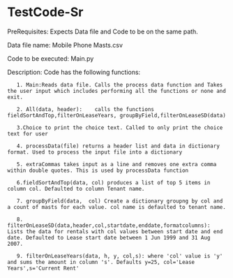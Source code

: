 # TestCode-Sr

PreRequisites:
  Expects Data file and Code to be on the same path.

Data file name: Mobile Phone Masts.csv

Code to be executed: Main.py

Description: 
    Code has the following functions:
    
       1. Main:Reads data file. Calls the process data function and Takes the user input which includes performing all the functions or none and exit.
        
       2. All(data, header):	calls the functions fieldSortAndTop,filterOnLeaseYears, groupByField,filterOnLeaseSD(data)
      
       3.Choice to print the choice text. Called to only print the choice text for user
       
       4. processData(file) returns a header list and data in dictionary format. Used to process the input file into a dictionary
       
       5. extraCommas takes input as a line and removes one extra comma within double quotes. This is used by processData function
       
       6.fieldSortAndTop(data, col) produces a list of top 5 items in column col. Defaulted to column Tenant name.
       
       7. groupByField(data,  col) Create a dictionary groupng by col and a count of masts for each value. col name is defaulted to tenant name.
       
       8. filterOnLeaseSD(data,header,col,startdate,enddate,formatcolumns): Lists the data for rentals with col values between start date and end date. Defaulted to Lease start date between 1 Jun 1999 and 31 Aug 2007.
       
       9. filterOnLeaseYears(data, h, y, col,s): where 'col' value is 'y' and sums the amount in column 's'. Defaults y=25, col='Lease Years',s='Current Rent'
       

      
